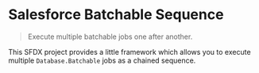 # Salesforce Batchable Sequence

> Execute multiple batchable jobs one after another.

This SFDX project provides a little framework which allows you to execute multiple `Database.Batchable` jobs as a chained sequence.
